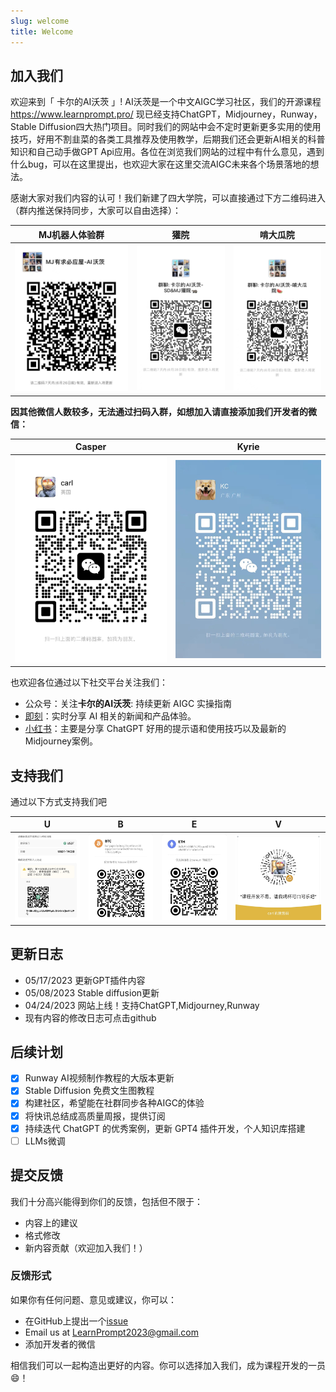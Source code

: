 ```yaml
---
slug: welcome
title: Welcome
---
```

## 加入我们

欢迎来到「 卡尔的AI沃茨 」!
AI沃茨是一个中文AIGC学习社区，我们的开源课程 https://www.learnprompt.pro/ 现已经支持ChatGPT，Midjourney，Runway，Stable Diffusion四大热门项目。同时我们的网站中会不定时更新更多实用的使用技巧，好用不割韭菜的各类工具推荐及使用教学，后期我们还会更新AI相关的科普知识和自己动手做GPT Api应用。各位在浏览我们网站的过程中有什么意见，遇到什么bug，可以在这里提出，也欢迎大家在这里交流AIGC未来各个场景落地的想法。

感谢大家对我们内容的认可！我们新建了四大学院，可以直接通过下方二维码进入（群内推送保持同步，大家可以自由选择）：

| MJ机器人体验群  | 獾院 | 啃大瓜院 |
|--|--|--|
|![groupS](../../static/img/MJ.jpg)  |![groupE](../../static/img/kuan.jpg)  |![groupH](../../static/img/dagua.jpg)  |

**因其他微信人数较多，无法通过扫码入群，如想加入请直接添加我们开发者的微信：**

|Casper|Kyrie | 
|--|--|
|![Casper](../../static/img/Carl.jpg) |![Kyrie](../../static/img/kc.jpg) |

 

也欢迎各位通过以下社交平台关注我们：
* 公众号：关注**卡尔的AI沃茨**: 持续更新 AIGC 实操指南
* [即刻](https://okjk.co/vVERU6)：实时分享 AI 相关的新闻和产品体验。
* [小红书](https://www.xiaohongshu.com/user/profile/5b003bce11be10430bf33433?xhsshare=CopyLink&appuid=5b003bce11be10430bf33433&apptime=1682993929)：主要是分享 ChatGPT 好用的提示语和使用技巧以及最新的Midjourney案例。

## 支持我们
通过以下方式支持我们吧

 U | B | E | V | 
| --| --| --| --|
| ![usdt](./img/usdt.jpg) | ![btc](./img/btc.jpg) | ![eth](./img/eth.jpg) |![vx](../../static/img/vx.jpg) | 


## 更新日志 

- 05/17/2023 更新GPT插件内容
- 05/08/2023 Stable diffusion更新
- 04/24/2023 网站上线！支持ChatGPT,Midjourney,Runway
- 现有内容的修改日志可点击github

## 后续计划

- [X] Runway AI视频制作教程的大版本更新
- [X] Stable Diffusion 免费文生图教程
- [X] 构建社区，希望能在社群同步各种AIGC的体验
- [X] 将快讯总结成高质量周报，提供订阅
- [X] 持续迭代 ChatGPT 的优秀案例，更新 GPT4 插件开发，个人知识库搭建
- [ ] LLMs微调

## 提交反馈

我们十分高兴能得到你们的反馈，包括但不限于：

- 内容上的建议
- 格式修改
- 新内容贡献（欢迎加入我们！）

### 反馈形式 

如果你有任何问题、意见或建议，你可以：
  - 在GitHub上提出一个[issue](https://github.com/LearnPrompt/LearnPrompt/issues)
  - Email us at [LearnPrompt2023@gmail.com](mailto:LearnPrompt2023@gmail.com)
  - 添加开发者的微信

相信我们可以一起构造出更好的内容。你可以选择加入我们，成为课程开发的一员😄！ 